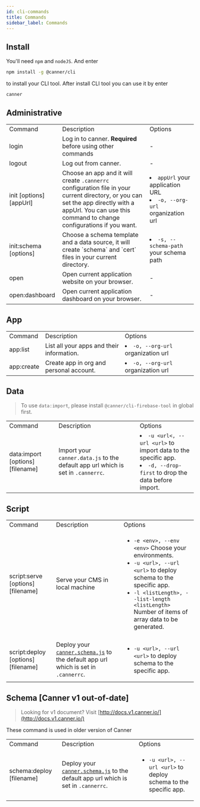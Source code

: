 ```yaml
---
id: cli-commands
title: Commands
sidebar_label: Commands
---
```


## Install

You'll need `npm` and `nodeJS`. And enter

```sh
npm install -g @canner/cli
```

to install your CLI tool. After install CLI tool you can use it by enter

```sh
canner
```

## Administrative

<table>
  <tr>
    <td>Command</td>
    <td>Description</td>
    <td>Options</td>
  </tr>
  <tr>
    <td>login</td>
    <td>
      Log in to canner. <b>Required</b> before using other commands
    </td>
    <td>-</td>
  </tr>
  <tr>
    <td>logout</td>
    <td>Log out from canner.</td>
    <td>-</td>
  </tr>
  <tr>
    <td>init [options] [appUrl]</td>
    <td>Choose an app and it will create <code>.cannerrc</code> configuration file in your current directory, or you can set the app directly with a appUrl. You can use this command to change configurations if you want.</td>
    <td>
      <li><code>appUrl</code>  your application URL</li>
      <li><code>-o, --org-url <org-url></code>   organization url</li>
    </td>
  </tr>
  <tr>
    <td>init:schema [options]</td>
    <td>Choose a schema template and a data source, it will create `schema` and `cert` files in your current directory.</td>
    <td>
      <li><code>-s, --schema-path <schema-path></code> your schema path</li>
    </td>
  </tr>
  <tr>
    <td>open</td>
    <td>Open current application website on your browser.</td>
    <td>-</td>
  </tr>
  <tr>
    <td>open:dashboard</td>
    <td>Open current application dashboard on your browser.</td>
    <td>-</td>
  </tr>
</table>

## App

<table>
  <tr>
    <td>Command</td>
    <td>Description</td>
    <td>Options</td>
  </tr>
  <tr>
    <td>app:list</td>
    <td>List all your apps and their information.</td>
    <td>
      <li><code>-o, --org-url <org-url></code>  organization url</li>
    </td>
  </tr>
  <tr>
    <td>app:create</td>
    <td>Create app in org and personal account.</td>
    <td>
      <li><code>-o, --org-url <org-url></code>  organization url</li>
    </td>
  </tr>
</table>

## Data
> To use `data:import`, please install `@canner/cli-firebase-tool` in global first.
> 
<table>
  <tr>
    <td>Command</td>
    <td>Description</td>
    <td>Options</td>
  </tr>
  <tr>
    <td>data:import [options] [filename]</td>
    <td>
      Import your <code>canner.data.js</code>  to the default app url which is set in <code>.cannerrc</code>.
    </td>
    <td>
      <li><code>-u &lt;url&lt;, --url &lt;url&gt;</code> to import data to the specific app.</li>
      <li><code>-d, --drop-first</code> to drop the data before import.</li>
    </td>
  </tr>
</table>

## Script

<table>
  <tr>
    <td>Command</td>
    <td>Description</td>
    <td>Options</td>
  </tr>
  <tr>
    <td>script:serve [options] [filename]</td>
    <td>
      Serve your CMS in local machine
    </td>
    <td>
      <ul>
        <li><code>-e &lt;env&gt;, --env &lt;env&gt;</code> Choose your environments.</li>
        <li><code>-u &lt;url&gt;, --url &lt;url&gt;</code> to deploy schema to the specific app.</li>
        <li><code>-l &lt;listLength&gt;, --list-length &lt;listLength&gt;</code> Number of items of array data to be generated.</li>
      </ul>
    </td>
  </tr>
  <tr>
    <td>script:deploy [options] [filename]</td>
    <td>
      Deploy your <a href="schema-overview"><code>canner.schema.js</code></a> to the default app url which is set in <code>.cannerrc</code>.
    </td>
    <td>
      <ul>
        <li><code>-u &lt;url&gt;, --url &lt;url&gt;</code> to deploy schema to the specific app.</li>
      </ul>
    </td>
  </tr>
</table>

## Schema [Canner v1 out-of-date]

> Looking for v1 document? Visit [http://docs.v1.canner.io/](http://docs.v1.canner.io/)

These command is used in older version of Canner

<table>
  <tr>
    <td>Command</td>
    <td>Description</td>
    <td>Options</td>
  </tr>
  <tr>
    <td>schema:deploy [filename]</td>
    <td>
      Deploy your <a href="#cannerschemajs"><code>canner.schema.js</code></a> to the default app url which is set in <code>.cannerrc</code>.
    </td>
    <td>
      <ul>
        <li><code>-u &lt;url&gt;, --url &lt;url&gt;</code> to deploy schema to the specific app.</li>
      </ul>
    </td>
  </tr>
</table>